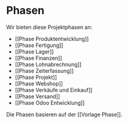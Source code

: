 # Phasen

Wir bieten diese Projektphasen an:

* [[Phase Produktentwicklung]]
* [[Phase Fertigung]]
* [[Phase Lager]]
* [[Phase Finanzen]]
* [[Phase Lohnabrechnung]]
* [[Phase Zeiterfassung]]
* [[Phase Projekt]]
* [[Phase Webshop]]
* [[Phase Verkäufe und Einkauf]]
* [[Phase Versand]]
* [[Phase Odoo Entwicklung]]

Die Phasen basieren auf der [[Vorlage Phase]].